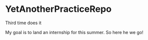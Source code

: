 # YetAnotherPracticeRepo
Third time does it


My goal is to land an internship for this summer. So here he we go!
